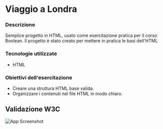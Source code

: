 
# Viaggio a Londra

### Descrizione
Semplice progetto in HTML, usato come esercitazione pratica per il corso Boolean.
Il progetto è stato creato per mettere in pratica le basi dell'HTML

###  Tecnologie utilizzate
- HTML

###  Obiettivi dell'esercitazione
- Creare una struttura HTML base valida.
- Organizzare i contenuti nel file HTML in modo chiaro.


## Validazione W3C

![App Screenshot](https://i.ibb.co/27vRQQS/validazionew3c.png)

